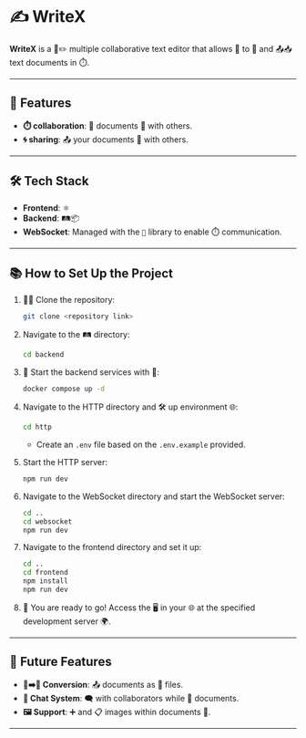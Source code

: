 # ✍️ WriteX

**WriteX** is a 📄✏️ multiple collaborative text editor that allows 👥 to 📝 and 📤📥 text documents in ⏱️.

---

## 🌟 Features
- **⏱️ collaboration**: 📝 documents 👫 with others.
- **🌀 sharing**: 📤 your documents 🎉 with others.

---

## 🛠️ Tech Stack
- **Frontend**: ⚛️
- **Backend**: 🛤️📦
- **WebSocket**: Managed with the `🧩` library to enable ⏱️ communication.

---

## 📚 How to Set Up the Project

1. 🧑‍💻 Clone the repository:
   ```bash
   git clone <repository link>
   ```

2. Navigate to the 🛤️ directory:
   ```bash
   cd backend
   ```

3. 🚀 Start the backend services with 🐳:
   ```bash
   docker compose up -d
   ```

4. Navigate to the HTTP directory and 🛠️ up environment 🌐:
   ```bash
   cd http
   ```
   - Create an `.env` file based on the `.env.example` provided.

5. Start the HTTP server:
   ```bash
   npm run dev
   ```

6. Navigate to the WebSocket directory and start the WebSocket server:
   ```bash
   cd ..
   cd websocket
   npm run dev
   ```

7. Navigate to the frontend directory and set it up:
   ```bash
   cd ..
   cd frontend
   npm install
   npm run dev
   ```

8. 🎉 You are ready to go! Access the 🖥️ in your 🌐 at the specified development server 🌍.

---

## 🚀 Future Features
- **📄➡️📄 Conversion**: 📤 documents as 📄 files.
- **💬 Chat System**: 🗨️ with collaborators while 📝 documents.
- **🖼️ Support**: ➕ and 📋 images within documents 🌟.

---

